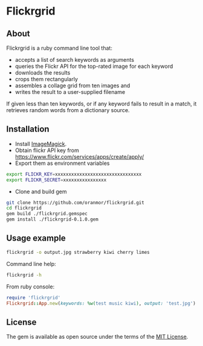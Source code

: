 # Flickrgrid

## About

Flickrgrid is a ruby command line tool that:

  * accepts a list of search keywords as arguments
  * queries the Flickr API for the top-rated image for each keyword
  * downloads the results
  * crops them rectangularly
  * assembles a collage grid from ten images and
  * writes the result to a user-supplied filename

If given less than ten keywords, or if any keyword fails to
result in a match, it retrieves random words from a dictionary
source.

## Installation

* Install [ImageMagick](http://www.imagemagick.org/).
* Obtain flickr API key from https://www.flickr.com/services/apps/create/apply/
* Export them as environment variables
```bash
export FLICKR_KEY=xxxxxxxxxxxxxxxxxxxxxxxxxxxxxxxx
export FLICKR_SECRET=xxxxxxxxxxxxxxxx
```
* Clone and build gem
```bash
git clone https://github.com/oranmor/flickrgrid.git
cd flickrgrid
gem build ./flickrgrid.gemspec
gem install ./flickrgrid-0.1.0.gem
```

## Usage example
```bash
flickrgrid -o output.jpg strawberry kiwi cherry limes
```

Command line help:

```bash
flickrgrid -h
```

From ruby console:
```ruby
require 'flickrgrid'
Flickrgrid::App.new(keywords: %w(test music kiwi), output: 'test.jpg')
````

## License

The gem is available as open source under the terms of the [MIT License](http://opensource.org/licenses/MIT).
